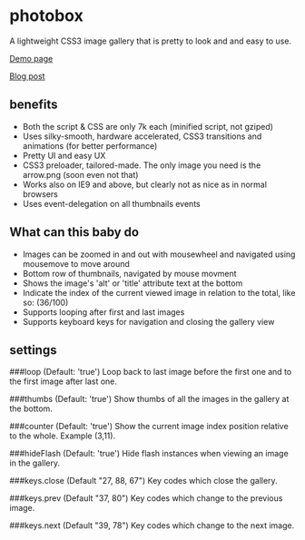 photobox
========

A lightweight CSS3 image gallery that is pretty to look and and easy to use.

[Demo page](http://dropthebit.com/demos/photobox/) 

[Blog post](http://dropthebit.com/500/photobox-css3-image-gallery-jquery-plugin/)



## benefits
* Both the script & CSS are only 7k each (minified script, not gziped)
*    Uses silky-smooth, hardware accelerated, CSS3 transitions and animations (for better performance)
*   Pretty UI and easy UX
*   CSS3 preloader, tailored-made. The only image you need is the arrow.png (soon even not that)
*   Works also on IE9 and above, but clearly not as nice as in normal browsers
*   Uses event-delegation on all thumbnails events



## What can this baby do

*    Images can be zoomed in and out with mousewheel and navigated using mousemove to move around
*    Bottom row of thumbnails, navigated by mouse movment
*    Shows the image's 'alt' or 'title' attribute text at the bottom
*    Indicate the index of the current viewed image in relation to the total, like so: (36/100)
*    Supports looping after first and last images
*    Supports keyboard keys for navigation and closing the gallery view

## settings

###loop (Default: 'true')
    Loop back to last image before the first one and to the first image after last one.
    
###thumbs (Default: 'true')
    Show thumbs of all the images in the gallery at the bottom.
   
###counter (Default: 'true')
    Show the current image index position relative to the whole. Example (3,11). 
   
###hideFlash (Default: 'true')
    Hide flash instances when viewing an image in the gallery.

###keys.close (Default "27, 88, 67")
    Key codes which close the gallery.

###keys.prev (Default "37, 80")
    Key codes which change to the previous image.

###keys.next (Default "39, 78")
    Key codes which change to the next image.
